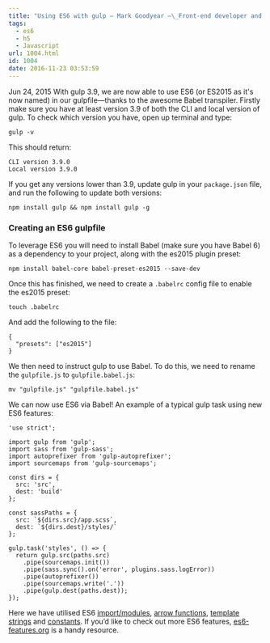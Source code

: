 ```yaml
---
title: "Using ES6 with gulp — Mark Goodyear —\_Front-end developer and designer"
tags:
  - es6
  - h5
  - Javascript
url: 1004.html
id: 1004
date: 2016-11-23 03:53:59
---
```


Jun 24, 2015 With gulp 3.9, we are now able to use ES6 (or ES2015 as it's now named) in our gulpfile—thanks to the awesome Babel transpiler. Firstly make sure you have at least version 3.9 of both the CLI and local version of gulp. To check which version you have, open up terminal and type:

    gulp -v

This should return:

    CLI version 3.9.0
    Local version 3.9.0

If you get any versions lower than 3.9, update gulp in your `package.json` file, and run the following to update both versions:

    npm install gulp && npm install gulp -g

### Creating an ES6 gulpfile

To leverage ES6 you will need to install Babel (make sure you have Babel 6) as a dependency to your project, along with the es2015 plugin preset:

    npm install babel-core babel-preset-es2015 --save-dev

Once this has finished, we need to create a `.babelrc` config file to enable the es2015 preset:

    touch .babelrc

And add the following to the file:

    {
      "presets": ["es2015"]
    }

We then need to instruct gulp to use Babel. To do this, we need to rename the `gulpfile.js` to `gulpfile.babel.js`:

    mv "gulpfile.js" "gulpfile.babel.js"

We can now use ES6 via Babel! An example of a typical gulp task using new ES6 features:

    'use strict';
    
    import gulp from 'gulp';
    import sass from 'gulp-sass';
    import autoprefixer from 'gulp-autoprefixer';
    import sourcemaps from 'gulp-sourcemaps';
    
    const dirs = {
      src: 'src',
      dest: 'build'
    };
    
    const sassPaths = {
      src: `${dirs.src}/app.scss`,
      dest: `${dirs.dest}/styles/`
    };
    
    gulp.task('styles', () => {
      return gulp.src(paths.src)
        .pipe(sourcemaps.init())
        .pipe(sass.sync().on('error', plugins.sass.logError))
        .pipe(autoprefixer())
        .pipe(sourcemaps.write('.'))
        .pipe(gulp.dest(paths.dest));
    });

Here we have utilised ES6 [import/modules](https://developer.mozilla.org/en-US/docs/Web/JavaScript/Reference/Statements/import), [arrow functions](https://developer.mozilla.org/en-US/docs/Web/JavaScript/Reference/Functions/Arrow_functions), [template strings](https://developer.mozilla.org/en-US/docs/Web/JavaScript/Reference/template_strings) and [constants](https://developer.mozilla.org/en-US/docs/Web/JavaScript/Reference/Statements/const). If you’d like to check out more ES6 features, [es6-features.org](http://es6-features.org/) is a handy resource.
